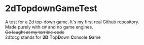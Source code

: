 # 2dTopdownGameTest
A test for a 2d top-down game. It's my first real Github repository.  
Made purely with c# and no game engines.  
~~Go laught at my terrible code~~  
2dtdcg stands for **2D** **T**op**D**own **C**onsole **G**ame
